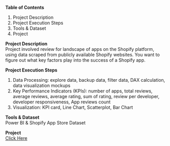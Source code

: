 **Table of Contents**
1. Project Description
2. Project Execution Steps 
3. Tools & Dataset
4. Project

**Project Description**<br>
Project involved review for landscape of apps on the Shopify platform, using data scraped from publicly available Shopify websites. You want to figure out what key factors play into the success of a Shopify app.

**Project Execution Steps**
1. Data Processing: explore data, backup data, filter data, DAX calculation, data visualization mockups
2. Key Performance Indicators (KPIs): number of apps, total reviews, average reviews, average rating, sum of rating, review per developer, developer responsiveness, App reviews count
3. Visualization: KPI card, Line Chart, Scatterplot, Bar Chart

**Tools & Dataset**<br>
Power BI & Shopify App Store Dataset

**Project**<br>
[Click Here](https://app.powerbi.com/links/9krEHbu_8-?ctid=ce93940e-3941-4cfe-8621-96d0e849135e&pbi_source=linkShare)
